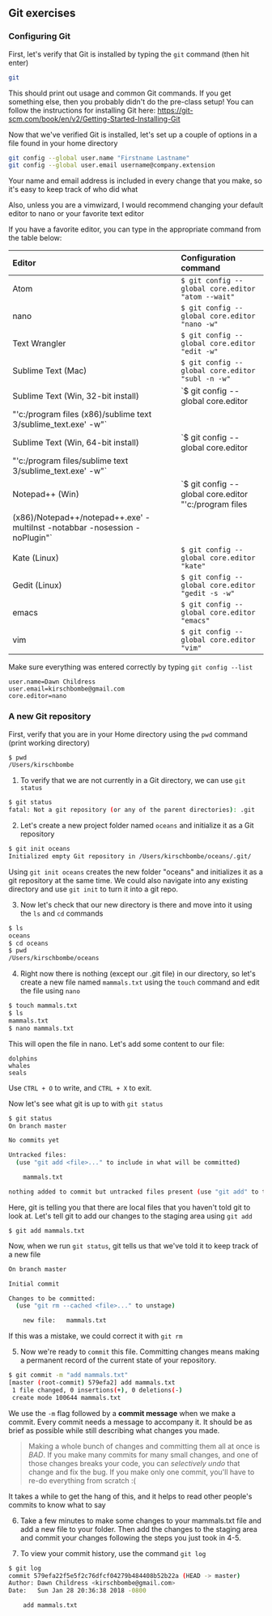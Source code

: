 ## Git exercises

### Configuring Git

First, let's verify that Git is installed by typing the `git` command (then hit enter)

```bash
git
```

This should print out usage and common Git commands. If you get something else, then you probably didn't do the pre-class setup! You can follow the instructions for installing Git here: https://git-scm.com/book/en/v2/Getting-Started-Installing-Git

Now that we've verified Git is installed, let's set up a couple of options in a file found in your home directory

```bash
git config --global user.name "Firstname Lastname"
git config --global user.email username@company.extension
```

Your name and email address is included in every change that you make, so it's easy to keep track of who did what

Also, unless you are a vimwizard, I would recommend changing your default editor to nano or your favorite text editor

If you have a favorite editor, you can type in the appropriate command from the table below:

| Editor             | Configuration command                            |
|:-------------------|:-------------------------------------------------|
|Atom | `$ git config --global core.editor "atom --wait"`|
| nano               | `$ git config --global core.editor "nano -w"`    |
| Text Wrangler      | `$ git config --global core.editor "edit -w"`    |
| Sublime Text (Mac) | `$ git config --global core.editor "subl -n -w"` |
| Sublime Text (Win, 32-bit install) | `$ git config --global core.editor
"'c:/program files (x86)/sublime text 3/sublime_text.exe' -w"` |
| Sublime Text (Win, 64-bit install) | `$ git config --global core.editor
"'c:/program files/sublime text 3/sublime_text.exe' -w"` |
| Notepad++ (Win)    | `$ git config --global core.editor "'c:/program files
(x86)/Notepad++/notepad++.exe' -multiInst -notabbar -nosession -noPlugin"`|
| Kate (Linux)       | `$ git config --global core.editor "kate"`       |
| Gedit (Linux)      | `$ git config --global core.editor "gedit -s -w"`   |
| emacs              | `$ git config --global core.editor "emacs"`   |
| vim                | `$ git config --global core.editor "vim"`   |

Make sure everything was entered correctly by typing `git config --list`

~~~{.output}
user.name=Dawn Childress
user.email=kirschbombe@gmail.com
core.editor=nano
~~~

### A new Git repository

First, verify that you are in your Home directory using the `pwd` command (print working directory)
```bash
$ pwd
/Users/kirschbombe
```
1. To verify that we are not currently in a Git directory, we can use `git status`
```bash
$ git status
fatal: Not a git repository (or any of the parent directories): .git
```
2. Let's create a new project folder named `oceans` and initialize it as a Git repository
```bash
$ git init oceans
Initialized empty Git repository in /Users/kirschbombe/oceans/.git/
```
Using `git init oceans` creates the new folder "oceans" and initializes it as a git repository at the same time. We could also navigate into any existing directory and use `git init` to turn it into a git repo.

3. Now let's check that our new directory is there and move into it using the `ls` and `cd` commands
```bash
$ ls
oceans
$ cd oceans
$ pwd
/Users/kirschbombe/oceans
```

4. Right now there is nothing (except our .git file) in our directory, so let's create a new file named `mammals.txt` using the `touch` command and edit the file using `nano`
```bash
$ touch mammals.txt
$ ls
mammals.txt
$ nano mammals.txt
```
This will open the file in nano. Let's add some content to our file:
```
dolphins
whales
seals
```
Use `CTRL + O` to write, and `CTRL + X` to exit.

Now let's see what git is up to with `git status`

~~~bash
$ git status
On branch master

No commits yet

Untracked files:
  (use "git add <file>..." to include in what will be committed)

	mammals.txt

nothing added to commit but untracked files present (use "git add" to track)
~~~

Here, git is telling you that there are local files that you haven't told git to look at. Let's tell git to add our changes to the staging area using `git add`

~~~
$ git add mammals.txt
~~~

Now, when we run `git status`, git tells us that we've told it to keep track of a new file

~~~bash
On branch master

Initial commit

Changes to be committed:
  (use "git rm --cached <file>..." to unstage)

	new file:   mammals.txt
~~~

If this was a mistake, we could correct it with `git rm`

5. Now we're ready to `commit` this file. Committing changes means making a permanent record of the current state of your repository.

~~~bash
$ git commit -m "add mammals.txt"
[master (root-commit) 579efa2] add mammals.txt
 1 file changed, 0 insertions(+), 0 deletions(-)
 create mode 100644 mammals.txt
~~~

We use the `-m` flag followed by a **commit message** when we make a commit. Every commit needs a message to accompany it. It should be as brief as possible while still describing what changes you made.

> Making a whole bunch of changes and committing them all at once is *BAD*. If you make many commits for many small changes, and one of those changes breaks your code, you can *selectively undo* that change and fix the bug. If you make only one commit, you'll have to re-do everything from scratch :(

It takes a while to get the hang of this, and it helps to read other people's commits to know what to say

6. Take a few minutes to make some changes to your mammals.txt file and add a new file to your folder. Then add the changes to the staging area and commit your changes following the steps you just took in 4-5.

7. To view your commit history, use the command `git log`
```bash
$ git log
commit 579efa22f5e5f2c76dfcf04279b484408b52b22a (HEAD -> master)
Author: Dawn Childress <kirschbombe@gmail.com>
Date:   Sun Jan 28 20:36:38 2018 -0800

    add mammals.txt
```

